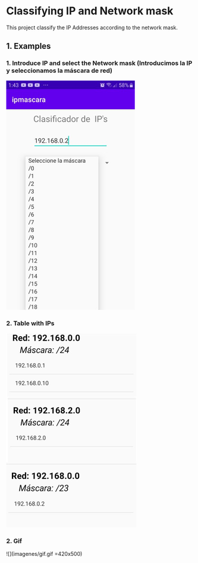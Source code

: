 # Classifying IP and Network mask
This project classify the IP Addresses according to the network mask.
## 1. Examples
 ### 1.   Introduce IP and select the Network mask (Introducimos la IP y seleccionamos la máscara de red)
 ![](imagenes/ejemplo1.jpg)
 
 
 ### 2. Table with IPs
 ![](imagenes/ejemplo2.jpg)
 
  ### 2. Gif
  ![](imagenes/gif.gif =420x500)
 